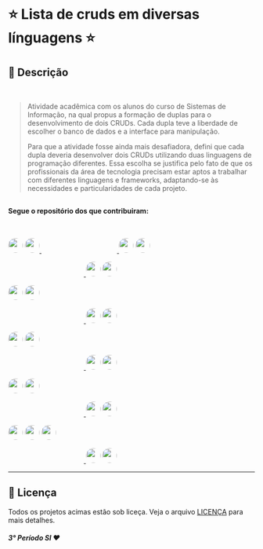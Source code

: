 # ⭐️ Lista de cruds em diversas línguagens ⭐️

## 📄 Descrição

<br>

> Atividade acadêmica com os alunos do curso de Sistemas de Informação, na qual propus a formação de duplas para o desenvolvimento de dois CRUDs. Cada dupla teve a liberdade de escolher o banco de dados e a interface para manipulação.
>
> Para que a atividade fosse ainda mais desafiadora, defini que cada dupla deveria desenvolver dois CRUDs utilizando duas linguagens de programação diferentes. Essa escolha se justifica pelo fato de que os profissionais da área de tecnologia precisam estar aptos a trabalhar com diferentes linguagens e frameworks, adaptando-se às necessidades e particularidades de cada projeto.

##

<h4>Segue o repositório dos que contribuiram:</h4>

##

<br>

<a href="https://github.com/alvessh/python-crud-fastapi" target="_blank">
<img style="border-radius: 40px" height="30em" src="https://img.shields.io/badge/Python-14354C?style=for-the-badge&logo=python&logoColor=white"/></a> 
<a href="https://github.com/alvessh"><img style="border-radius: 100%" height="30em" src="https://avatars.githubusercontent.com/u/117163985?v=4"/>
</a>
ㅤㅤㅤㅤㅤㅤㅤㅤㅤㅤㅤㅤ<a href="https://github.com/raphaelkauan/Pokemon" target="_blank">
<img style="border-radius: 40px" height="30em" src="https://img.shields.io/badge/Java-ED8B00?style=for-the-badge&logo=java&logoColor=white"/></a>
<a href="https://github.com/raphaelkauan"><img style="border-radius: 100%" height="30em" src="https://avatars.githubusercontent.com/u/111379005?v=4"/>
</a>

ㅤㅤㅤㅤㅤㅤㅤㅤㅤㅤㅤㅤ<a href="https://github.com/magnojunior07/golang-crud" target="_blank">
<img style="border-radius: 40px" height="30em" src="https://img.shields.io/badge/Go-00ADD8?style=for-the-badge&logo=go&logoColor=white"/></a>
<a href="https://github.com/magnojunior07"><img style="border-radius: 100%" height="30em" src="https://avatars.githubusercontent.com/u/99290062?v=4"/>
</a>

<a href="https://github.com/LucashenriqueDF/crud-NodeJs" target="_blank">
<img style="border-radius: 40px" height="30em" src="https://img.shields.io/badge/Node.js-43853D?style=for-the-badge&logo=node.js&logoColor=white"/></a>
<a href="https://github.com/LucashenriqueDF?tab=repositories"><img style="border-radius: 100%" height="30em" src="https://avatars.githubusercontent.com/u/111028538?v=4"/>
</a>

ㅤㅤㅤㅤㅤㅤㅤㅤㅤㅤㅤㅤ<a href="https://github.com/JaquelineBravin/CRUD-ITAMAR" target="_blank">
<img style="border-radius: 40px" height="30em" src="https://img.shields.io/badge/PHP-777BB4?style=for-the-badge&logo=php&logoColor=white"/></a>
<a href="https://github.com/JaquelineBravin"><img style="border-radius: 100%" height="30em" src="https://avatars.githubusercontent.com/u/111389555?v=4s"/>
</a>

<a href="https://github.com/asarahre/node-cad-user-api" target="_blank">
<img style="border-radius: 40px" height="30em" src="https://img.shields.io/badge/Node.js-43853D?style=for-the-badge&logo=node.js&logoColor=white"/></a>
<a href="https://github.com/asarahre"><img style="border-radius: 100%" height="30em" src="https://avatars.githubusercontent.com/u/92340884?v=4"/>
</a>

ㅤㅤㅤㅤㅤㅤㅤㅤㅤㅤㅤㅤ<a href="https://github.com/mardenrafael/rust-api" target="_blank">
<img style="border-radius: 40px" height="30em" src="https://img.shields.io/badge/Rust-000000?style=for-the-badge&logo=rust&logoColor=white"/></a>
<a href="https://github.com/mardenrafael"><img style="border-radius: 100%" height="30em" src="https://avatars.githubusercontent.com/u/69557606?v=4"/>
</a>

<a href="https://github.com/gabrielgt5/CRUD_NODEJS" target="_blank">
<img style="border-radius: 40px" height="30em" src="https://img.shields.io/badge/Node.js-43853D?style=for-the-badge&logo=node.js&logoColor=white"/></a>
<a href="https://github.com/gabrielgt5"><img style="border-radius: 100%" height="30em" src="https://avatars.githubusercontent.com/u/69332675?v=4"/>
</a>

ㅤㅤㅤㅤㅤㅤㅤㅤㅤㅤㅤㅤ<a href="https://github.com/eonarga/sistema-CRUDphp" target="_blank">
<img style="border-radius: 40px" height="30em" src="https://img.shields.io/badge/PHP-777BB4?style=for-the-badge&logo=php&logoColor=white"/></a>
<a href="https://github.com/eonarga"><img style="border-radius: 100%" height="30em" src="https://avatars.githubusercontent.com/u/111381502?v=4"/>
</a>

<a href="https://github.com/lucascampolimm/crud-c" target="_blank">
<img style="border-radius: 40px" height="30em" src="https://img.shields.io/badge/C-00599C?style=for-the-badge&logo=c&logoColor=white"/></a> 
<a href="https://github.com/lucascampolimm/crud-csharp" target="_blank">
<img style="border-radius: 40px" height="30em" src="https://img.shields.io/badge/C%23-239120?style=for-the-badge&logo=c-sharp&logoColor=white"/></a>
<a href ="https://github.com/lucascampolimm"><img style="border-radius: 100%" height="30em" src="https://avatars.githubusercontent.com/u/63698127?v=4"/>
</a>

ㅤㅤㅤㅤㅤㅤㅤㅤㅤㅤㅤㅤ<a href="https://github.com/DanieLDevD/Crud-golang" target="_blank">
<img style="border-radius: 40px" height="30em" src="https://img.shields.io/badge/Go-00ADD8?style=for-the-badge&logo=go&logoColor=white"/></a>
<a href="https://github.com/DanieLDevD"><img style="border-radius: 100%" height="30em" src="https://avatars.githubusercontent.com/u/102476758?v=4"/>
</a>

---

## 📝 Licença

Todos os projetos acimas estão sob liceça. Veja o arquivo [LICENÇA](LICENSE) para mais detalhes.

##### 3° Período SI ❤️
